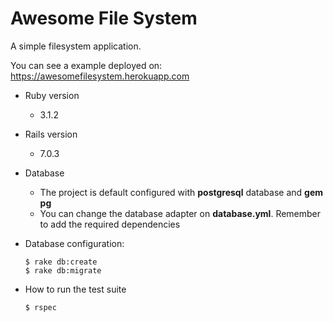 # Awesome File System

A simple filesystem application.

You can see a example deployed on: https://awesomefilesystem.herokuapp.com

* Ruby version
    - 3.1.2
* Rails version
    - 7.0.3
* Database
    - The project is default configured with **postgresql** database and **gem pg**
    - You can change the database adapter on **database.yml**. Remember to add the required dependencies

* Database configuration:

    ````
    $ rake db:create
    $ rake db:migrate

* How to run the test suite
    ````
    $ rspec